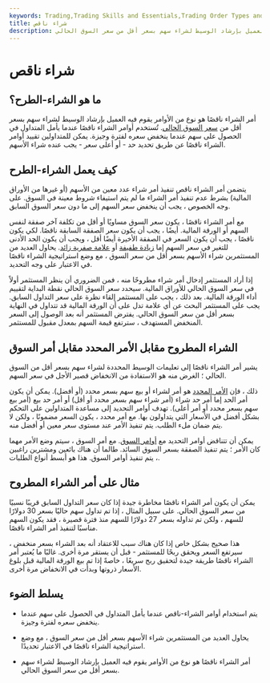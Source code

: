 ```yaml
---
keywords: Trading,Trading Skills and Essentials,Trading Order Types and Processes,Trading Skills,Trading Orders
title: شراء ناقص
description: أمر الشراء ناقصًا هو نوع من الأوامر يقوم فيه العميل بإرشاد الوسيط لشراء سهم بسعر أقل من سعر السوق الحالي.
---
```


# شراء ناقص
## ما هو الشراء-الطرح؟

أمر الشراء ناقصًا هو نوع من الأوامر يقوم فيه العميل بإرشاد الوسيط لشراء سهم بسعر أقل من [سعر السوق الحالي](/market-price). تُستخدم أوامر الشراء ناقصًا عندما يأمل المتداول في الحصول على سهم عندما ينخفض سعره لفترة وجيزة. يمكن للمتداولين تقييد أوامر الشراء ناقصًا عن طريق تحديد حد - أو أعلى سعر - يجب عنده شراء الأسهم.

## كيف يعمل الشراء-الطرح

يتضمن أمر الشراء ناقص تنفيذ أمر شراء عدد معين من الأسهم (أو غيرها من الأوراق المالية) بشرط عدم تنفيذ أمر الشراء ما لم يتم استيفاء شروط معينة في السوق. على وجه الخصوص ، يجب أن ينخفض سعر السهم إلى ما دون سعر السوق السابق.

مع أمر الشراء ناقصًا ، يكون سعر السوق مساويًا أو أقل من تكلفة آخر صفقة لنفس السهم أو الورقة المالية. أيضًا ، يجب أن يكون سعر الصفقة السابقة ناقصًا. لكي يكون ناقصًا ، يجب أن يكون السعر في الصفقة الأخيرة أيضًا أقل ، ويجب أن يكون الحد الأدنى للتغير في سعر السهم إما [زيادة طفيفة](/uptick) أو [علامة صفرية زائد](/zeroplustick). يحاول العديد من المستثمرين شراء الأسهم بسعر أقل من سعر السوق ، مع وضع استراتيجية الشراء ناقصًا في الاعتبار على وجه التحديد.

إذا أراد المستثمر إدخال أمر شراء مطروحًا منه ، فمن الضروري أن ينظر المستثمر أولاً في سعر السوق الحالي للأوراق المالية. سيحدد سعر السوق الحالي نقطة البداية لتقييم أداء الورقة المالية. بعد ذلك ، يجب على المستثمر إلقاء نظرة على سعر التداول السابق. يجب على المستثمر البحث عن أي علامة تدل على أن الورقة المالية قد تتداول في النهاية بسعر أقل من سعر السوق الحالي. يفترض المستثمر أنه بعد الوصول إلى السعر المنخفض المستهدف ، سترتفع قيمة السهم بمعدل مقبول للمستثمر.

## الشراء المطروح مقابل الأمر المحدد مقابل أمر السوق

يشير أمر الشراء ناقصًا إلى تعليمات الوسيط المحددة لشراء سهم بسعر أقل من السوق الحالي ؛ الغرض منه هو الاستفادة من الانخفاض قصير الأجل في سعر السهم.

ذلك ، فإن [الأمر المحدد](/limitorder) هو أمر لشراء أو بيع سهم بسعر محدد (أو أفضل). يمكن أن يكون أمر الحد إما أمر حد شراء (أمر شراء سهم بسعر محدد أو أقل) أو أمر حد بيع (أمر بيع سهم بسعر محدد أو أمر أعلى). تهدف أوامر التحديد إلى مساعدة المتداولين على التحكم بشكل أفضل في الأسعار التي يتداولون بها. مع أمر محدد ، يكون السعر مضمونًا ، ولكن لا يتم ضمان ملء الطلب. يتم تنفيذ الأمر عند مستوى سعر معين أو أفضل منه.

يمكن أن تتناقض أوامر التحديد مع [أوامر السوق](/marketorder). مع أمر السوق ، سيتم وضع الأمر مهما كان الأمر ؛ يتم تنفيذ الصفقة بسعر السوق السائد. طالما أن هناك بائعين ومشترين راغبين ، يتم تنفيذ أوامر السوق. هذا هو أبسط أنواع الطلبات.

## مثال على أمر الشراء المطروح

يمكن أن يكون أمر الشراء ناقصًا مخاطرة جيدة إذا كان سعر التداول السابق قريبًا نسبيًا من سعر السوق الحالي. على سبيل المثال ، إذا تم تداول سهم حاليًا بسعر 30 دولارًا للسهم ، ولكن تم تداوله بسعر 27 دولارًا للسهم منذ فترة قصيرة ، فقد يكون السهم مناسبًا لتنفيذ أمر الشراء ناقصًا.

هذا صحيح بشكل خاص إذا كان هناك سبب للاعتقاد أنه بعد الشراء بسعر منخفض ، سيرتفع السعر ويحقق ربحًا للمستثمر - قبل أن يستقر مرة أخرى. غالبًا ما يُعتبر أمر الشراء ناقصًا طريقة جيدة لتحقيق ربح سريعًا ، خاصةً إذا تم بيع الورقة المالية قبل بلوغ الأسعار ذروتها وبدأت في الانخفاض مرة أخرى.

## يسلط الضوء

- يتم استخدام أوامر الشراء-ناقص عندما يأمل المتداول في الحصول على سهم عندما ينخفض سعره لفترة وجيزة.

- يحاول العديد من المستثمرين شراء الأسهم بسعر أقل من سعر السوق ، مع وضع استراتيجية الشراء ناقصًا في الاعتبار تحديدًا.

- أمر الشراء ناقصًا هو نوع من الأوامر يقوم فيه العميل بإرشاد الوسيط لشراء سهم بسعر أقل من سعر السوق الحالي.

